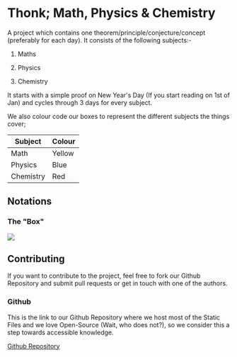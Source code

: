 # Thonk; Math, Physics & Chemistry
A project which contains one theorem/principle/conjecture/concept (preferably for each day).
It consists of the following subjects:-

1) Maths

2) Physics

3) Chemistry

It starts with a simple proof on New Year's Day (If you start reading on 1st of Jan) and cycles through 3 days for every subject.

We also colour code our boxes to represent the different subjects the things cover;

| Subject   | Colour |
| --------- | ------ |
| Math | Yellow |
| Physics | Blue | 
| Chemistry | Red |

## Notations
### The "Box"

<img src="https://media.discordapp.net/attachments/769023954491932714/798236515599646740/723413754800373780.png?width=1025&height=411"></img>

## Contributing
If you want to contribute to the project, feel free to fork our Github Repository and submit pull requests or get in touch with one of the authors.
### Github
This is the link to our Github Repository where we host most of the Static Files and we love Open-Source (Wait, who does not?), so we consider this a step towards accessible knowledge.

<a href="https://github.com/Psi25Omega/Thonk-M-P-C"> Github Repository </a>

